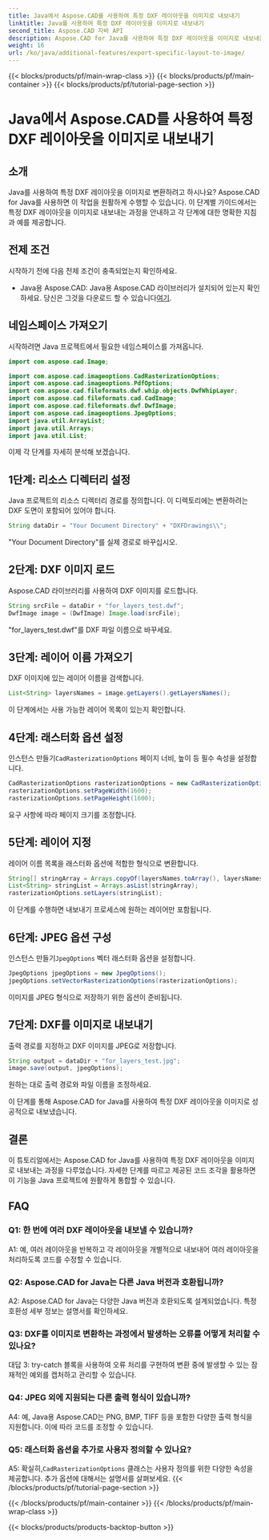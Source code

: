 ```yaml
---
title: Java에서 Aspose.CAD를 사용하여 특정 DXF 레이아웃을 이미지로 내보내기
linktitle: Java를 사용하여 특정 DXF 레이아웃을 이미지로 내보내기
second_title: Aspose.CAD 자바 API
description: Aspose.CAD for Java를 사용하여 특정 DXF 레이아웃을 이미지로 내보내는 방법을 알아보세요. 원활한 통합을 위한 단계별 가이드를 따르세요.
weight: 16
url: /ko/java/additional-features/export-specific-layout-to-image/
---
```


{{< blocks/products/pf/main-wrap-class >}}
{{< blocks/products/pf/main-container >}}
{{< blocks/products/pf/tutorial-page-section >}}

# Java에서 Aspose.CAD를 사용하여 특정 DXF 레이아웃을 이미지로 내보내기

## 소개

Java를 사용하여 특정 DXF 레이아웃을 이미지로 변환하려고 하시나요? Aspose.CAD for Java를 사용하면 이 작업을 원활하게 수행할 수 있습니다. 이 단계별 가이드에서는 특정 DXF 레이아웃을 이미지로 내보내는 과정을 안내하고 각 단계에 대한 명확한 지침과 예를 제공합니다.

## 전제 조건

시작하기 전에 다음 전제 조건이 충족되었는지 확인하세요.

-  Java용 Aspose.CAD: Java용 Aspose.CAD 라이브러리가 설치되어 있는지 확인하세요. 당신은 그것을 다운로드 할 수 있습니다[여기](https://releases.aspose.com/cad/java/).

## 네임스페이스 가져오기

시작하려면 Java 프로젝트에서 필요한 네임스페이스를 가져옵니다.

```java
import com.aspose.cad.Image;

import com.aspose.cad.imageoptions.CadRasterizationOptions;
import com.aspose.cad.imageoptions.PdfOptions;
import com.aspose.cad.fileformats.dwf.whip.objects.DwfWhipLayer;
import com.aspose.cad.fileformats.cad.CadImage;
import com.aspose.cad.fileformats.dwf.DwfImage;
import com.aspose.cad.imageoptions.JpegOptions;
import java.util.ArrayList;
import java.util.Arrays;
import java.util.List;
```

이제 각 단계를 자세히 분석해 보겠습니다.

## 1단계: 리소스 디렉터리 설정

Java 프로젝트의 리소스 디렉터리 경로를 정의합니다. 이 디렉토리에는 변환하려는 DXF 도면이 포함되어 있어야 합니다.

```java
String dataDir = "Your Document Directory" + "DXFDrawings\\";
```

"Your Document Directory"를 실제 경로로 바꾸십시오.

## 2단계: DXF 이미지 로드

Aspose.CAD 라이브러리를 사용하여 DXF 이미지를 로드합니다.

```java
String srcFile = dataDir + "for_layers_test.dwf";
DwfImage image = (DwfImage) Image.load(srcFile);
```

"for_layers_test.dwf"를 DXF 파일 이름으로 바꾸세요.

## 3단계: 레이어 이름 가져오기

DXF 이미지에 있는 레이어 이름을 검색합니다.

```java
List<String> layersNames = image.getLayers().getLayersNames();
```

이 단계에서는 사용 가능한 레이어 목록이 있는지 확인합니다.

## 4단계: 래스터화 옵션 설정

 인스턴스 만들기`CadRasterizationOptions` 페이지 너비, 높이 등 필수 속성을 설정합니다.

```java
CadRasterizationOptions rasterizationOptions = new CadRasterizationOptions();
rasterizationOptions.setPageWidth(1600);
rasterizationOptions.setPageHeight(1600);
```

요구 사항에 따라 페이지 크기를 조정합니다.

## 5단계: 레이어 지정

레이어 이름 목록을 래스터화 옵션에 적합한 형식으로 변환합니다.

```java
String[] stringArray = Arrays.copyOf(layersNames.toArray(), layersNames.toArray().length, String[].class);
List<String> stringList = Arrays.asList(stringArray);
rasterizationOptions.setLayers(stringList);
```

이 단계를 수행하면 내보내기 프로세스에 원하는 레이어만 포함됩니다.

## 6단계: JPEG 옵션 구성

 인스턴스 만들기`JpegOptions` 벡터 래스터화 옵션을 설정합니다.

```java
JpegOptions jpegOptions = new JpegOptions();
jpegOptions.setVectorRasterizationOptions(rasterizationOptions);
```

이미지를 JPEG 형식으로 저장하기 위한 옵션이 준비됩니다.

## 7단계: DXF를 이미지로 내보내기

출력 경로를 지정하고 DXF 이미지를 JPEG로 저장합니다.

```java
String output = dataDir + "for_layers_test.jpg";
image.save(output, jpegOptions);
```

원하는 대로 출력 경로와 파일 이름을 조정하세요.

이 단계를 통해 Aspose.CAD for Java를 사용하여 특정 DXF 레이아웃을 이미지로 성공적으로 내보냈습니다.

## 결론

이 튜토리얼에서는 Aspose.CAD for Java를 사용하여 특정 DXF 레이아웃을 이미지로 내보내는 과정을 다루었습니다. 자세한 단계를 따르고 제공된 코드 조각을 활용하면 이 기능을 Java 프로젝트에 원활하게 통합할 수 있습니다.

## FAQ

### Q1: 한 번에 여러 DXF 레이아웃을 내보낼 수 있습니까?

A1: 예, 여러 레이아웃을 반복하고 각 레이아웃을 개별적으로 내보내어 여러 레이아웃을 처리하도록 코드를 수정할 수 있습니다.

### Q2: Aspose.CAD for Java는 다른 Java 버전과 호환됩니까?

A2: Aspose.CAD for Java는 다양한 Java 버전과 호환되도록 설계되었습니다. 특정 호환성 세부 정보는 설명서를 확인하세요.

### Q3: DXF를 이미지로 변환하는 과정에서 발생하는 오류를 어떻게 처리할 수 있나요?

대답 3: try-catch 블록을 사용하여 오류 처리를 구현하여 변환 중에 발생할 수 있는 잠재적인 예외를 캡처하고 관리할 수 있습니다.

### Q4: JPEG 외에 지원되는 다른 출력 형식이 있습니까?

A4: 예, Java용 Aspose.CAD는 PNG, BMP, TIFF 등을 포함한 다양한 출력 형식을 지원합니다. 이에 따라 코드를 조정할 수 있습니다.

### Q5: 래스터화 옵션을 추가로 사용자 정의할 수 있나요?

 A5: 확실히,`CadRasterizationOptions` 클래스는 사용자 정의를 위한 다양한 속성을 제공합니다. 추가 옵션에 대해서는 설명서를 살펴보세요.
{{< /blocks/products/pf/tutorial-page-section >}}

{{< /blocks/products/pf/main-container >}}
{{< /blocks/products/pf/main-wrap-class >}}

{{< blocks/products/products-backtop-button >}}
